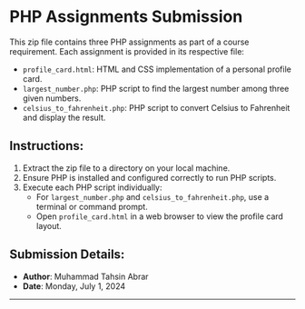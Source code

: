 # PHP Assignments Submission

This zip file contains three PHP assignments as part of a course requirement. Each assignment is provided in its respective file:

- `profile_card.html`: HTML and CSS implementation of a personal profile card.
- `largest_number.php`: PHP script to find the largest number among three given numbers.
- `celsius_to_fahrenheit.php`: PHP script to convert Celsius to Fahrenheit and display the result.

## Instructions:

1. Extract the zip file to a directory on your local machine.
2. Ensure PHP is installed and configured correctly to run PHP scripts.
3. Execute each PHP script individually:
   - For `largest_number.php` and `celsius_to_fahrenheit.php`, use a terminal or command prompt.
   - Open `profile_card.html` in a web browser to view the profile card layout.

## Submission Details:

- **Author**: Muhammad Tahsin Abrar
- **Date**: Monday, July 1, 2024

---

